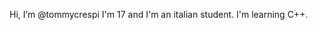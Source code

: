 Hi, I’m @tommycrespi
I'm 17 and I'm an italian student.
I'm learning C++.
<!---
tommycrespi/tommycrespi is a ✨ special ✨ repository because its `README.md` (this file) appears on your GitHub profile.
You can click the Preview link to take a look at your changes.
--->
